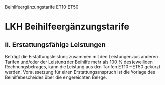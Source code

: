 Beihilfeergänzungstarife ET10-ET50
# LKH Beihilfeergänzungstarife
## II. Erstattungsfähige Leistungen

Beträgt die Erstattungsleistung zusammen mit den Leistungen aus anderen Tarifen und/oder der Leistung der Beihilfe mehr als 100 % des jeweiligen Rechnungsbetrages, kann die Leistung aus den Tarifen ET10 – ET50 gekürzt werden. Voraussetzung für einen Erstattungsanspruch ist die Vorlage des Beihilfebescheides über die eingereichten Belege.
